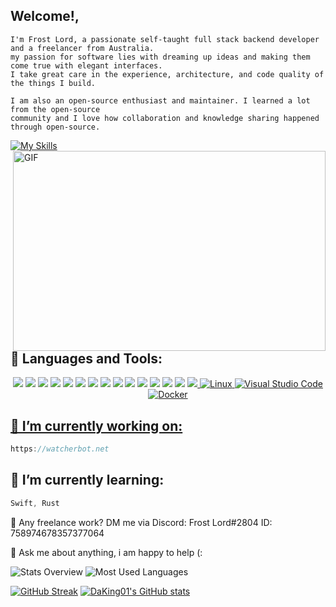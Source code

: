 ## Welcome!,
```
I'm Frost Lord, a passionate self-taught full stack backend developer and a freelancer from Australia.
my passion for software lies with dreaming up ideas and making them come true with elegant interfaces.
I take great care in the experience, architecture, and code quality of the things I build.

I am also an open-source enthusiast and maintainer. I learned a lot from the open-source
community and I love how collaboration and knowledge sharing happened through open-source.
```
[![My Skills](https://skillicons.dev/icons?i=java,kotlin,nodejs,figma&theme=light)](https://skillicons.dev)
<img align="right" alt="GIF" src="https://github.com/abhisheknaiidu/abhisheknaiidu/raw/master/code.gif?raw=true" width="500" height="320" style="max-width: 100%;">

## 🧰 Languages and Tools:
<p align="center">
<a target="_blank" rel="noopener noreferrer" href="https://camo.githubusercontent.com/abafba218fbed7043af4edc6206b60a6b5ee06c95779e883256907673927dce7/68747470733a2f2f696d672e736869656c64732e696f2f62616467652f4e6f64652e4a532d626c61636b3f7374796c653d666f722d7468652d6261646765266c6f676f3d6e6f6465"><img src="https://camo.githubusercontent.com/abafba218fbed7043af4edc6206b60a6b5ee06c95779e883256907673927dce7/68747470733a2f2f696d672e736869656c64732e696f2f62616467652f4e6f64652e4a532d626c61636b3f7374796c653d666f722d7468652d6261646765266c6f676f3d6e6f6465" data-canonical-src="https://img.shields.io/badge/Node.JS-black?style=for-the-badge&amp;logo=node" style="max-width: 100%;"></a>
<a target="_blank" rel="noopener noreferrer" href="https://camo.githubusercontent.com/9baa2e3ef7f2b613a786471a255cc9a8eaa4b58b87b97c2c3d9615b14ca02593/68747470733a2f2f696d672e736869656c64732e696f2f62616467652f2d48544d4c352d626c61636b3f7374796c653d666f722d7468652d6261646765266c6f676f3d48544d4c35"><img src="https://camo.githubusercontent.com/9baa2e3ef7f2b613a786471a255cc9a8eaa4b58b87b97c2c3d9615b14ca02593/68747470733a2f2f696d672e736869656c64732e696f2f62616467652f2d48544d4c352d626c61636b3f7374796c653d666f722d7468652d6261646765266c6f676f3d48544d4c35" data-canonical-src="https://img.shields.io/badge/-HTML5-black?style=for-the-badge&amp;logo=HTML5" style="max-width: 100%;"></a>
<a target="_blank" rel="noopener noreferrer" href="https://camo.githubusercontent.com/4ce8ce681df2ab99362296f8af4cb86076666abc87eeae21401e2d2335953e18/68747470733a2f2f696d672e736869656c64732e696f2f62616467652f4353532d626c61636b3f7374796c653d666f722d7468652d6261646765266c6f676f3d63737333266c6f676f436f6c6f723d313537324236"><img src="https://camo.githubusercontent.com/4ce8ce681df2ab99362296f8af4cb86076666abc87eeae21401e2d2335953e18/68747470733a2f2f696d672e736869656c64732e696f2f62616467652f4353532d626c61636b3f7374796c653d666f722d7468652d6261646765266c6f676f3d63737333266c6f676f436f6c6f723d313537324236" data-canonical-src="https://img.shields.io/badge/CSS-black?style=for-the-badge&amp;logo=css3&amp;logoColor=1572B6" style="max-width: 100%;"></a>
<a target="_blank" rel="noopener noreferrer" href="https://camo.githubusercontent.com/89f4068122bd492879c7dc6ce17c5c98ea502d7447870b2c6715282cb34bcc9e/68747470733a2f2f696d672e736869656c64732e696f2f62616467652f4a6176617363726970742d626c61636b3f7374796c653d666f722d7468652d6261646765266c6f676f3d6a617661736372697074"><img src="https://camo.githubusercontent.com/89f4068122bd492879c7dc6ce17c5c98ea502d7447870b2c6715282cb34bcc9e/68747470733a2f2f696d672e736869656c64732e696f2f62616467652f4a6176617363726970742d626c61636b3f7374796c653d666f722d7468652d6261646765266c6f676f3d6a617661736372697074" data-canonical-src="https://img.shields.io/badge/Javascript-black?style=for-the-badge&amp;logo=javascript" style="max-width: 100%;"></a>
  <a target="_blank" rel="noopener noreferrer" href="https://camo.githubusercontent.com/b494db70c3458ab7bc3666cbb459eeaafabf3cee73ce4d3c0506c0687af1c393/68747470733a2f2f696d672e736869656c64732e696f2f62616467652f547970657363726970742d626c61636b3f7374796c653d666f722d7468652d6261646765266c6f676f3d74797065736372697074"><img src="https://camo.githubusercontent.com/b494db70c3458ab7bc3666cbb459eeaafabf3cee73ce4d3c0506c0687af1c393/68747470733a2f2f696d672e736869656c64732e696f2f62616467652f547970657363726970742d626c61636b3f7374796c653d666f722d7468652d6261646765266c6f676f3d74797065736372697074" data-canonical-src="https://img.shields.io/badge/Typescript-black?style=for-the-badge&amp;logo=typescript" style="max-width: 100%;"></a>
<a target="_blank" rel="noopener noreferrer" href="https://camo.githubusercontent.com/1ec568775eaf24311cd01382399cb21b34180471dd52a3b614681b3ff2086d6d/68747470733a2f2f696d672e736869656c64732e696f2f62616467652f5461696c77696e644353532d626c61636b3f7374796c653d666f722d7468652d6261646765266c6f676f3d5461696c77696e64253230435353"><img src="https://camo.githubusercontent.com/1ec568775eaf24311cd01382399cb21b34180471dd52a3b614681b3ff2086d6d/68747470733a2f2f696d672e736869656c64732e696f2f62616467652f5461696c77696e644353532d626c61636b3f7374796c653d666f722d7468652d6261646765266c6f676f3d5461696c77696e64253230435353" data-canonical-src="https://img.shields.io/badge/TailwindCSS-black?style=for-the-badge&amp;logo=Tailwind%20CSS" style="max-width: 100%;"></a>
<a target="_blank" rel="noopener noreferrer" href="https://camo.githubusercontent.com/dab2cfdd22a634aba25b66b025afa5b2ccbd8ada56af83aa44d1d86d24afbf7c/68747470733a2f2f696d672e736869656c64732e696f2f62616467652f466f6e74253230417765736f6d652d626c61636b3f7374796c653d666f722d7468652d6261646765266c6f676f3d466f6e74253230417765736f6d65"><img src="https://camo.githubusercontent.com/dab2cfdd22a634aba25b66b025afa5b2ccbd8ada56af83aa44d1d86d24afbf7c/68747470733a2f2f696d672e736869656c64732e696f2f62616467652f466f6e74253230417765736f6d652d626c61636b3f7374796c653d666f722d7468652d6261646765266c6f676f3d466f6e74253230417765736f6d65" data-canonical-src="https://img.shields.io/badge/Font%20Awesome-black?style=for-the-badge&amp;logo=Font%20Awesome" style="max-width: 100%;"></a>
<a target="_blank" rel="noopener noreferrer" href="https://camo.githubusercontent.com/7a1dcc422235eaa6dfad6cdebd7faae0da703a917691a0685a9dfb1280288257/68747470733a2f2f696d672e736869656c64732e696f2f62616467652f4769746875622d626c61636b3f7374796c653d666f722d7468652d6261646765266c6f676f3d476974687562"><img src="https://camo.githubusercontent.com/7a1dcc422235eaa6dfad6cdebd7faae0da703a917691a0685a9dfb1280288257/68747470733a2f2f696d672e736869656c64732e696f2f62616467652f4769746875622d626c61636b3f7374796c653d666f722d7468652d6261646765266c6f676f3d476974687562" data-canonical-src="https://img.shields.io/badge/Github-black?style=for-the-badge&amp;logo=Github" style="max-width: 100%;"></a>
<a target="_blank" rel="noopener noreferrer" href="https://camo.githubusercontent.com/e0f90d94c1a8488962821de8646d2076e4734f60ff996d444a06bd0f271e765d/68747470733a2f2f696d672e736869656c64732e696f2f62616467652f56697375616c25323053747564696f253230436f64652d626c61636b3f7374796c653d666f722d7468652d6261646765266c6f676f3d76697375616c2d73747564696f2d636f6465266c6f676f436f6c6f723d303037414343"><img src="https://camo.githubusercontent.com/e0f90d94c1a8488962821de8646d2076e4734f60ff996d444a06bd0f271e765d/68747470733a2f2f696d672e736869656c64732e696f2f62616467652f56697375616c25323053747564696f253230436f64652d626c61636b3f7374796c653d666f722d7468652d6261646765266c6f676f3d76697375616c2d73747564696f2d636f6465266c6f676f436f6c6f723d303037414343" data-canonical-src="https://img.shields.io/badge/Visual%20Studio%20Code-black?style=for-the-badge&amp;logo=visual-studio-code&amp;logoColor=007ACC" style="max-width: 100%;"></a>
<a target="_blank" rel="noopener noreferrer" href="https://camo.githubusercontent.com/d98e048a63e101898ac25f646b0466303daaa1103a318723d75c50d01a004ca4/68747470733a2f2f696d672e736869656c64732e696f2f62616467652f4e504d2d626c61636b3f7374796c653d666f722d7468652d6261646765266c6f676f3d6e706d"><img src="https://camo.githubusercontent.com/d98e048a63e101898ac25f646b0466303daaa1103a318723d75c50d01a004ca4/68747470733a2f2f696d672e736869656c64732e696f2f62616467652f4e504d2d626c61636b3f7374796c653d666f722d7468652d6261646765266c6f676f3d6e706d" data-canonical-src="https://img.shields.io/badge/NPM-black?style=for-the-badge&amp;logo=npm" style="max-width: 100%;"></a>
<a target="_blank" rel="noopener noreferrer" href="https://camo.githubusercontent.com/d08c96e0c77015d41cb52d456e8bf33de0b13cc005bd4800d80329af9b123eee/68747470733a2f2f696d672e736869656c64732e696f2f62616467652f4d6f6e676f44422d626c61636b3f7374796c653d666f722d7468652d6261646765266c6f676f3d4d6f6e676f6462"><img src="https://camo.githubusercontent.com/d08c96e0c77015d41cb52d456e8bf33de0b13cc005bd4800d80329af9b123eee/68747470733a2f2f696d672e736869656c64732e696f2f62616467652f4d6f6e676f44422d626c61636b3f7374796c653d666f722d7468652d6261646765266c6f676f3d4d6f6e676f6462" data-canonical-src="https://img.shields.io/badge/MongoDB-black?style=for-the-badge&amp;logo=Mongodb" style="max-width: 100%;"></a>
<a target="_blank" rel="noopener noreferrer" href="https://camo.githubusercontent.com/a1cc2b2efce9571517264eab3a6ec884074e78dada1d3a0359dfd33923469f3e/68747470733a2f2f696d672e736869656c64732e696f2f62616467652f50686f746f73686f702d626c61636b3f7374796c653d666f722d7468652d6261646765266c6f676f3d41646f626525323050686f746f73686f70"><img src="https://camo.githubusercontent.com/a1cc2b2efce9571517264eab3a6ec884074e78dada1d3a0359dfd33923469f3e/68747470733a2f2f696d672e736869656c64732e696f2f62616467652f50686f746f73686f702d626c61636b3f7374796c653d666f722d7468652d6261646765266c6f676f3d41646f626525323050686f746f73686f70" data-canonical-src="https://img.shields.io/badge/Photoshop-black?style=for-the-badge&amp;logo=Adobe%20Photoshop" style="max-width: 100%;"></a>
<a target="_blank" rel="noopener noreferrer" href="https://camo.githubusercontent.com/7db5976e41b787c96bf18219124761b6f6ab93e8cda559c4b06ce7099ad3513b/68747470733a2f2f696d672e736869656c64732e696f2f62616467652f57696e646f77732d626c61636b3f7374796c653d666f722d7468652d6261646765266c6f676f3d57696e646f7773"><img src="https://camo.githubusercontent.com/7db5976e41b787c96bf18219124761b6f6ab93e8cda559c4b06ce7099ad3513b/68747470733a2f2f696d672e736869656c64732e696f2f62616467652f57696e646f77732d626c61636b3f7374796c653d666f722d7468652d6261646765266c6f676f3d57696e646f7773" data-canonical-src="https://img.shields.io/badge/Windows-black?style=for-the-badge&amp;logo=Windows" style="max-width: 100%;"></a>
<a target="_blank" rel="noopener noreferrer" href="https://camo.githubusercontent.com/35b4fc29d92661064550aa516f59797626162e42194612bd8b8d463363e3e7c1/68747470733a2f2f696d672e736869656c64732e696f2f62616467652f41726475696e6f2d626c61636b3f7374796c653d666f722d7468652d6261646765266c6f676f3d41726475696e6f"><img src="https://camo.githubusercontent.com/35b4fc29d92661064550aa516f59797626162e42194612bd8b8d463363e3e7c1/68747470733a2f2f696d672e736869656c64732e696f2f62616467652f41726475696e6f2d626c61636b3f7374796c653d666f722d7468652d6261646765266c6f676f3d41726475696e6f" data-canonical-src="https://img.shields.io/badge/Arduino-black?style=for-the-badge&amp;logo=Arduino" style="max-width: 100%;"></a>
<a target="_blank" rel="noopener noreferrer" href="https://camo.githubusercontent.com/fd6bc72765cf2f4d40f3e646b2f88b3e413830b1d2b05669bc59285b69443d50/68747470733a2f2f696d672e736869656c64732e696f2f62616467652f446973636f72642d626c61636b3f7374796c653d666f722d7468652d6261646765266c6f676f3d446973636f7264"><img src="https://camo.githubusercontent.com/fd6bc72765cf2f4d40f3e646b2f88b3e413830b1d2b05669bc59285b69443d50/68747470733a2f2f696d672e736869656c64732e696f2f62616467652f446973636f72642d626c61636b3f7374796c653d666f722d7468652d6261646765266c6f676f3d446973636f7264" data-canonical-src="https://img.shields.io/badge/Discord-black?style=for-the-badge&amp;logo=Discord" style="max-width: 100%;">
<img alt="Linux" src="https://camo.githubusercontent.com/e6e23929b59f0d903f97a4697f304f549be540b61a8283bc3d69aecfe5fdd8d4/68747470733a2f2f696d672e736869656c64732e696f2f62616467652f4c696e75782d4643433632343f7374796c653d666c6174266c6f676f3d6c696e7578266c6f676f436f6c6f723d626c61636b" data-canonical-src="https://img.shields.io/badge/Linux-FCC624?style=flat&amp;logo=linux&amp;logoColor=black" style="max-width: 100%;">
  <img alt="Visual Studio Code" src="https://camo.githubusercontent.com/f53628686f10ddabc221f47e91499adfaaed5663511900009deb71bd3c873236/68747470733a2f2f696d672e736869656c64732e696f2f62616467652f56697375616c25323053747564696f253230436f64652d3030373864372e7376673f6c6f676f3d76697375616c2d73747564696f2d636f6465266c6f676f436f6c6f723d7768697465" data-canonical-src="https://img.shields.io/badge/Visual%20Studio%20Code-0078d7.svg?logo=visual-studio-code&amp;logoColor=white" style="max-width: 100%;">
<img alt="Docker" src="https://camo.githubusercontent.com/4d015bf250194995d899a5d2b90babf1afc4458c1589b93e58fdfa4119749a49/68747470733a2f2f696d672e736869656c64732e696f2f62616467652f2d446f636b65722d3436613266313f7374796c653d666c61742d737175617265266c6f676f3d646f636b6572266c6f676f436f6c6f723d7768697465" data-canonical-src="https://img.shields.io/badge/-Docker-46a2f1?style=flat-square&amp;logo=docker&amp;logoColor=white" style="max-width: 100%;">
</p>

## 🔭 I’m currently working on:
```js
https://watcherbot.net
```
## 🌱 I’m currently learning:
```js
Swift, Rust
```
💼 Any freelance work? DM me via Discord: Frost Lord#2804 ID: 758974678357377064

💬 Ask me about anything, i am happy to help (:


<p dir="auto"><img src="https://raw.githubusercontent.com/Frost-Lord/github-stats-transparent/output/generated/overview.svg" alt="Stats Overview" style="max-width: 100%;">
<img src="https://raw.githubusercontent.com/Frost-Lord/github-stats-transparent/output/generated/languages.svg" alt="Most Used Languages" style="max-width: 100%;"></p>

[![GitHub Streak](https://github-readme-streak-stats.herokuapp.com/?user=Frost-Lord)](https://git.io/streak-stats)
[![DaKing01's GitHub stats](https://github-readme-stats.vercel.app/api?username=Frost-Lord)](https://git.io/streak-stats)


<!--
**DaKing01/DaKing01** is a ✨ _special_ ✨ repository because its `README.md` (this file) appears on your GitHub profile.

Here are some ideas to get you started:

- 🔭 I’m currently working on ...
- 🌱 I’m currently learning ...
- 👯 I’m looking to collaborate on ...
- 🤔 I’m looking for help with ...
- 💬 Ask me about ...
- 📫 How to reach me: ...
- 😄 Pronouns: ...
- ⚡ Fun fact: ...
-->
